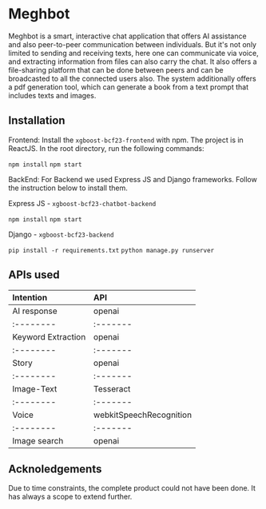 # Meghbot

Meghbot is a smart, interactive chat application that offers AI assistance and also peer-to-peer communication between individuals. But it's not only limited to sending and receiving texts, here one can communicate via voice, and extracting information from files can also carry the chat. It also offers a file-sharing platform that can be done between peers and can be broadcasted to all the connected users also. The system additionally offers a pdf generation tool, which can generate a book from a text prompt that includes texts and images.

## Installation
Frontend:
Install the ```xgboost-bcf23-frontend``` with npm. The project is in ReactJS.
In the root directory, run the following commands:

```npm install```
```npm start```


BackEnd:
For Backend we used Express JS and Django frameworks. Follow the instruction below to install them.

Express JS - ```xgboost-bcf23-chatbot-backend```

```npm install```
```npm start```

Django - ```xgboost-bcf23-backend```

```pip install -r requirements.txt```
```python manage.py runserver```

## APIs used
| Intention | API     |
| :-------- | :------- |
| AI response | openai |
| :-------- | :------- |
| Keyword Extraction | openai |
| :-------- | :------- |
| Story | openai |
| :-------- | :------- |
| Image-Text | Tesseract |
| :-------- | :------- |
| Voice | webkitSpeechRecognition |
| :-------- | :------- |
| Image search | openai |

## Acknoledgements
Due to time constraints, the complete product could not have been done. It has always a scope to extend further.
